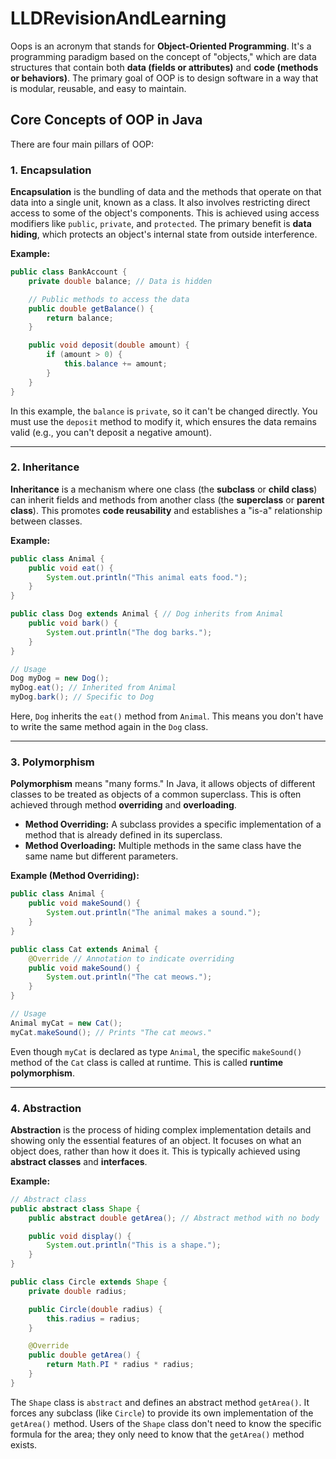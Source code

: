 # LLDRevisionAndLearning

Oops is an acronym that stands for **Object-Oriented Programming**. It's a programming paradigm based on the concept of "objects," which are data structures that contain both **data (fields or attributes)** and **code (methods or behaviors)**. The primary goal of OOP is to design software in a way that is modular, reusable, and easy to maintain.

## Core Concepts of OOP in Java

There are four main pillars of OOP:

### 1\. Encapsulation

**Encapsulation** is the bundling of data and the methods that operate on that data into a single unit, known as a class. It also involves restricting direct access to some of the object's components. This is achieved using access modifiers like `public`, `private`, and `protected`. The primary benefit is **data hiding**, which protects an object's internal state from outside interference.

**Example:**

```java
public class BankAccount {
    private double balance; // Data is hidden

    // Public methods to access the data
    public double getBalance() {
        return balance;
    }

    public void deposit(double amount) {
        if (amount > 0) {
            this.balance += amount;
        }
    }
}
```

In this example, the `balance` is `private`, so it can't be changed directly. You must use the `deposit` method to modify it, which ensures the data remains valid (e.g., you can't deposit a negative amount).

-----

### 2\. Inheritance

**Inheritance** is a mechanism where one class (the **subclass** or **child class**) can inherit fields and methods from another class (the **superclass** or **parent class**). This promotes **code reusability** and establishes a "is-a" relationship between classes.

**Example:**

```java
public class Animal {
    public void eat() {
        System.out.println("This animal eats food.");
    }
}

public class Dog extends Animal { // Dog inherits from Animal
    public void bark() {
        System.out.println("The dog barks.");
    }
}

// Usage
Dog myDog = new Dog();
myDog.eat(); // Inherited from Animal
myDog.bark(); // Specific to Dog
```

Here, `Dog` inherits the `eat()` method from `Animal`. This means you don't have to write the same method again in the `Dog` class.

-----

### 3\. Polymorphism

**Polymorphism** means "many forms." In Java, it allows objects of different classes to be treated as objects of a common superclass. This is often achieved through method **overriding** and **overloading**.

  * **Method Overriding:** A subclass provides a specific implementation of a method that is already defined in its superclass.
  * **Method Overloading:** Multiple methods in the same class have the same name but different parameters.

**Example (Method Overriding):**

```java
public class Animal {
    public void makeSound() {
        System.out.println("The animal makes a sound.");
    }
}

public class Cat extends Animal {
    @Override // Annotation to indicate overriding
    public void makeSound() {
        System.out.println("The cat meows.");
    }
}

// Usage
Animal myCat = new Cat();
myCat.makeSound(); // Prints "The cat meows."
```

Even though `myCat` is declared as type `Animal`, the specific `makeSound()` method of the `Cat` class is called at runtime. This is called **runtime polymorphism**.

-----

### 4\. Abstraction

**Abstraction** is the process of hiding complex implementation details and showing only the essential features of an object. It focuses on what an object does, rather than how it does it. This is typically achieved using **abstract classes** and **interfaces**.

**Example:**

```java
// Abstract class
public abstract class Shape {
    public abstract double getArea(); // Abstract method with no body

    public void display() {
        System.out.println("This is a shape.");
    }
}

public class Circle extends Shape {
    private double radius;

    public Circle(double radius) {
        this.radius = radius;
    }

    @Override
    public double getArea() {
        return Math.PI * radius * radius;
    }
}
```

The `Shape` class is `abstract` and defines an abstract method `getArea()`. It forces any subclass (like `Circle`) to provide its own implementation of the `getArea()` method. Users of the `Shape` class don't need to know the specific formula for the area; they only need to know that the `getArea()` method exists.